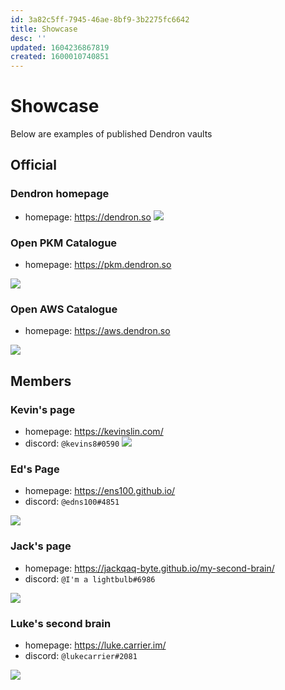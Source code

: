 ```yaml
---
id: 3a82c5ff-7945-46ae-8bf9-3b2275fc6642
title: Showcase
desc: ''
updated: 1604236867819
created: 1600010740851
---
```


# Showcase

Below are examples of published Dendron vaults

## Official
### Dendron homepage
- homepage: https://dendron.so
![](/assets/images/2020-09-13-09-05-45.png)

### Open PKM Catalogue
- homepage: https://pkm.dendron.so

![](https://foundation-prod-assetspublic53c57cce-8cpvgjldwysl.s3-us-west-2.amazonaws.com/assets/images/showcase.pkm.jpg)

### Open AWS Catalogue
- homepage: https://aws.dendron.so

![](https://foundation-prod-assetspublic53c57cce-8cpvgjldwysl.s3-us-west-2.amazonaws.com/assets/images/showcase.aws.jpg)

## Members

### Kevin's page
- homepage: https://kevinslin.com/
- discord: `@kevins8#0590`
![](/assets/images/2020-09-13-08-45-00.png)

### Ed's Page
- homepage: https://ens100.github.io/
- discord: `@edns100#4851`

![](/assets/images/2020-09-13-09-04-36.png)

### Jack's page
- homepage: https://jackqaq-byte.github.io/my-second-brain/
- discord: `@I'm a lightbulb#6986`

![](/assets/images/2020-09-13-09-01-48.png)

### Luke's second brain
- homepage: https://luke.carrier.im/
- discord: `@lukecarrier#2081`

![](/assets/images/2020-09-27-20-50-54.png)


